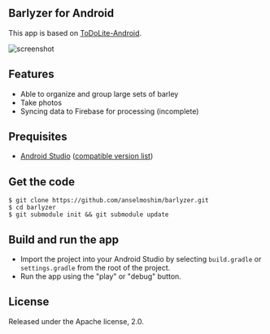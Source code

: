 ## Barlyzer for Android

This app is based on [ToDoLite-Android](https://github.com/couchbaselabs/ToDoLite-Android).

![screenshot](https://media.giphy.com/media/l0Ex8vcIMGeADMaZy/source.gif)

## Features

* Able to organize and group large sets of barley
* Take photos
* Syncing data to Firebase for processing (incomplete)

## Prequisites

* [Android Studio](http://developer.android.com/sdk/installing/studio.html) ([compatible version list](https://github.com/couchbase/couchbase-lite-android#building-couchbase-lite-master-branch-from-source))

## Get the code

```
$ git clone https://github.com/anselmoshim/barlyzer.git
$ cd barlyzer
$ git submodule init && git submodule update
```

## Build and run the app

* Import the project into your Android Studio by selecting `build.gradle` or `settings.gradle` from the root of the project.
* Run the app using the "play" or "debug" button.

## License

Released under the Apache license, 2.0.
